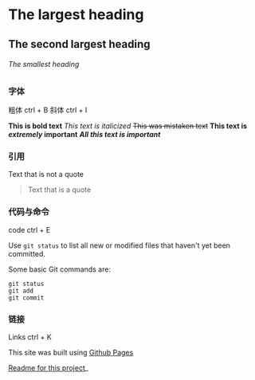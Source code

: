 # The largest heading
## The second largest heading
###### The smallest heading

### 字体
粗体 ctrl + B
斜体 ctrl + I

**This is bold text**
_This text is italicized_
~~This was mistaken text~~
**This text is _extremely_ important**
***All this text is important***

### 引用
Text that is not a quote
> Text that is a quote

### 代码与命令
code ctrl + E

Use `git status` to list all new or modified files that haven't yet been committed.

Some basic Git commands are:
```
git status
git add
git commit
```

### 链接
Links ctrl + K

This site was built using [Github Pages](https://pages.github.com/)

[Readme for this project](README.md)_


